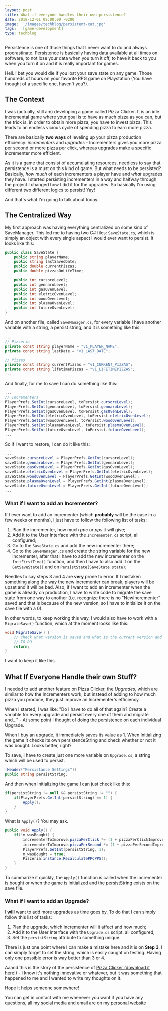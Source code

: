 ```yaml
---
layout: post
title: What if everyone handles their own persistence?
date: 2018-12-01 09:00:00 -0200
image:  '/images/techblog/persistent-cat.jpg'
tags:   [game-development]
type: techblog
---
```


Persistence is one of those things that I never want to do and always procrastinate. Persistence is basically having data available at all times on software, to not lose your data when you turn it off, to have it back to you when you turn it on and it is really important for games.

Hell. I bet you would die if you lost your save state on any game. Those hundreds of hours on your favorite RPG game on Playstation (You have thought of a specific one, haven't you?).

## The Context

I was (actually, still am) developing a game called Pizza Clicker. It is an idle incremental game where your goal is to have as much pizza as you can, but the trick is, in order to obtain more pizza, you have to invest pizza. This leads to an endless vicious cycle of spending pizza to earn more pizza.

There are basically **two ways** of leveling up your pizza production efficiency: *incrementers* and *upgrades* - Incrementers gives you more pizza per second or more pizza per click, whereas upgrades make a specific incrementer more efficient.

As it is a game that consist of accumulating resources, needless to say that persistence is a must on this kind of game. But what needs to be persisted? Basically, *how much* of each incrementers a player have and *what* upgrades they have. I started persisting incrementers in a way and halfway through the project I changed how I did it for the upgrades. So basically I'm using different two different logics to persist! Yay! 

And that's what I'm going to talk about today.

## The Centralized Way

My first approach was having everything centralized on some kind of SaveManager. This led me to having two C# files: `SaveState.cs`, which is simply an object with every single aspect I would ever want to persist. It looks like this:

```c#
public class SaveState {
	public string playerName;
	public string lastSavedDate;
	public double currentPizzas;
	public double pizzasOnLifeTime;

	public int cursoreLevel;
	public int gennaroLevel;
	public int gasOvenLevel;
	public int eletricOvenLevel;
	public int woodOvenLevel;
	public int plasmaOvenLevel;
	public int futureOvenLevel;	
}
```

And on another file, called `SaveManager.cs`, for every variable I have another variable with a string, a persist string, and it is something like this:

```c#
...
// Pizzeria
private const string playerName = "v1_PLAYER_NAME";
private const string lastDate = "v1_LAST_DATE";

// Pizzas
private const string currentPizzas = "v1_CURRENT_PIZZAS";
private const string lifetimePizzas = "v1_LIFETIMEPIZZAS";
...
````

And finally, for me to save I can do something like this:

```c#
...
// Incrementers
PlayerPrefs.SetInt(cursoreLevel, toPersist.cursoreLevel);
PlayerPrefs.SetInt(gennaroLevel, toPersist.gennaroLevel);
PlayerPrefs.SetInt(gasOvenLevel, toPersist.gasOvenLevel);
PlayerPrefs.SetInt(eletricOvenLevel, toPersist.eletricOvenLevel);
PlayerPrefs.SetInt(woodOvenLevel, toPersist.woodOvenLevel);
PlayerPrefs.SetInt(plasmaOvenLevel, toPersist.plasmaOvenLevel);
PlayerPrefs.SetInt(futureOvenLevel, toPersist.futureOvenLevel);
...
```

So if I want to restore, I can do it like this:

```c#
...
saveState.cursoreLevel = PlayerPrefs.GetInt(cursoreLevel);
saveState.gennaroLevel = PlayerPrefs.GetInt(gennaroLevel);
saveState.gasOvenLevel = PlayerPrefs.GetInt(gasOvenLevel);
saveState.eletricOvenLevel = PlayerPrefs.GetInt(eletricOvenLevel);
saveState.woodOvenLevel = PlayerPrefs.GetInt(woodOvenLevel);
saveState.plasmaOvenLevel = PlayerPrefs.GetInt(plasmaOvenLevel);
saveState.futureOvenLevel = PlayerPrefs.GetInt(futureOvenLevel);
...
```

### What if I want to add an Incrementer?

If I ever want to add an incrementer (which **probably** will be the case in a few weeks or months), I just have to follow the following list of tasks:
1. Plan the incrementer, how much *ppc* or *pps* it will give;
2. Add it to the User Interface with the `Incrementer.cs` script, all configured;
3. Go to the `SaveState.cs` and add the new incrementer there;
4. Go to the `SaveManager.cs` and create the string variable for the new incrementer, after that I have to add the new incrementer on the `InitFirstTime()` function, and then I have to also add it on the `GetSaveState()` and on `PersistState(SaveState state)`;

Needles to say steps 3 and 4 are **very** prone to error. If I mistaken something along the way the new incrementer can break, players will be upset and it will be bad. Also, if I want to add an incrementer when the game is already on production, I have to write code to migrate the save state from one way to another (i.e. recognize there is no "NewIncrementer" saved and that is because of the new version, so I have to initialize it on the save file with a 0).

In other words, to keep working this way, I would also have to work with a `MigrateSave()` function, which at the moment looks like this:

```c#
void MigrateSave() {
	// check what version is saved and what is the current version and migrate it.
	// TO DO
	return; 
}
```

I want to keep it like this.

## What If Everyone Handle their own Stuff?

I needed to add another feature on Pizza Clicker, the *Upgrades*, which are similar to how the Incrementers work, but instead of adding to how much pizza you produce, they just improve an Incrementer's efficiency.

When I started, I was like: "Do I have to do all of that again? Create a variable for every upgrade and persist every one of them and migrate and..." - At some point I thought of doing the persistence on each individual Upgrade.

When I buy an upgrade, it immediately saves its value as 1. When Initializing the game it checks its own persistenceString and check whether or not it was bought. Looks better, right?

To save, I have to create just one more variable on `Upgrade.cs`, a string which will be used to persist.

```c#
[Header("Persistance Settings")]
public string persistString;
```

And then when initializing the game I can just check like this:

```c#
if(persistString != null && persistString != "") {
	if(PlayerPrefs.GetInt(persistString) == 1) {
		Apply();
	}
}
```

What is `Apply()`? You may ask.

```c#
public void Apply() {
	if(!m_wasBought) {
		incrementerToImprove.pizzaPerClick *= (1 + pizzaPerClickImprovement);
		incrementerToImprove.pizzaPerSecond *= (1 + pizzaPerSecondImprovement);
		PlayerPrefs.SetInt(persistString, 1);
		m_wasBought = true;
		Pizzeria.instance.RecalculatePPCPPS();
	}
}
```

To summarize it quickly, the `Apply()` function is called when the incrementer is bought or when the game is initialized and the persistString exists on the save file.

### What if I want to add an Upgrade?

I **will** want to add more upgrades as time goes by. To do that I can simply follow this list of tasks:

1. Plan the upgrade, which incrementer will it affect and how much;
2. Add it to the User Interface with the `Upgrade.cs` script, all configured;
3. Set the `persistString` attribute to something unique.

There is just one point where I can make a mistake here and it is on **Step 3**, I can simply forget to set the string, which is easily caught on testing. Having only one possible error is way better than 3 or 4.

Aaand this is the story of the persistence of [Pizza Clicker (download it here!)](http://fourthdimension.studio/pizzaclicker/) - I know it's nothing innovative or whatever, but it was something that happened to me and I wanted to write my thoughts on it.

Hope it helps someone somewhere!

You can get in contact with me whenever you want if you have any questions, all my social media and email are on my [personal website](http://gueepo.me)